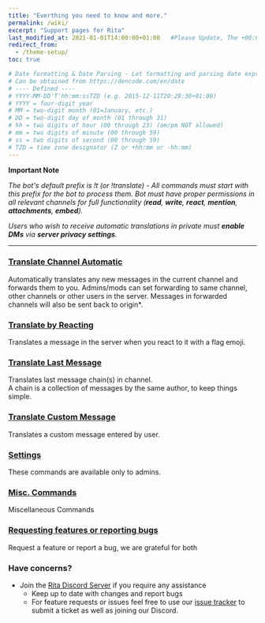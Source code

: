 ```yaml
---
title: "Everthing you need to know and more."
permalink: /wiki/
excerpt: "Support pages for Rita"
last_modified_at: 2021-01-01T14:00:00+01:00   #Please Update, The +00:00 is the Time Zone difference
redirect_from:
  - /theme-setup/
toc: true

# Date formatting & Date Parsing - Let formatting and parsing date expressed in ISO8601 format.
# Can be obtained from https://dencode.com/en/date
# ---- Defined ----
# YYYY-MM-DD'T'hh:mm:ssTZD (e.g. 2015-12-11T20:28:30+01:00)
# YYYY = four-digit year
# MM = two-digit month (01=January, etc.)
# DD = two-digit day of month (01 through 31)
# hh = two digits of hour (00 through 23) (am/pm NOT allowed)
# mm = two digits of minute (00 through 59)
# ss = two digits of second (00 through 59)
# TZD = time zone designator (Z or +hh:mm or -hh:mm)
---
```


**Important Note**

*The bot's default prefix is !t (or !translate) - All commands must start with this prefix for the bot to process them.
Bot must have proper permissions in all relevant channels for full functionality (**read**, **write**, **react**, **mention**, **attachments**, **embed**).*

*Users who wish to receive automatic translations in private must **enable DMs** via **server privacy settings**.*

----

### [Translate Channel Automatic](/trans-auto/)
Automatically translates any new messages in the current channel and forwards them to you. Admins/mods can set forwarding to same channel, other channels or other users in the server. Messages in forwarded channels will also be sent back to origin*.

### [Translate by Reacting](/trans-reac/)
Translates a message in the server when you react to it with a flag emoji.

### [Translate Last Message](/trans-last/)
Translates last message chain(s) in channel.  
A chain is a collection of messages by the same author, to keep things simple.

### [Translate Custom Message](/trans-cust/)
Translates a custom message entered by user.

### [Settings](/trans-sett/)
These commands are available only to admins.

### [Misc. Commands](/trans-misc/)
Miscellaneous Commands

### [Requesting features or reporting bugs](https://github.com/ZyC0R3/Rita/issues)
Request a feature or report a bug, we are grateful for both

### Have concerns? 
* Join the [Rita Discord Server](https://discord.gg/mgNR64R) if you require any assistance
  * Keep up to date with changes and report bugs
  * For feature requests or issues feel free to use our [issue tracker](https://github.com/ZyC0R3/Rita/issues) to submit a ticket as well as joining our Discord.  
